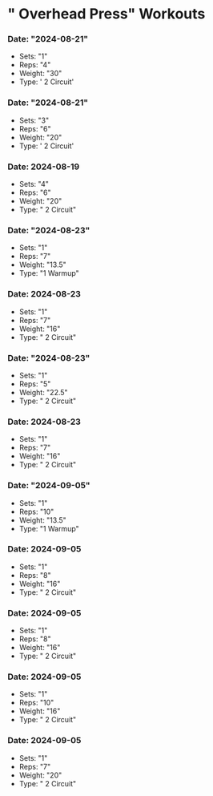 # " Overhead Press" Workouts

### Date: "2024-08-21"
- Sets: "1"
- Reps: "4"
- Weight: "30"
- Type: ' 2 Circuit'

### Date: "2024-08-21"
- Sets: "3"
- Reps: "6"
- Weight: "20"
- Type: ' 2 Circuit'

### Date: 2024-08-19
- Sets: "4"
- Reps: "6"
- Weight: "20"
- Type: " 2 Circuit"

### Date: "2024-08-23"
- Sets: "1"
- Reps: "7"
- Weight: "13.5"
- Type: "1 Warmup"

### Date: 2024-08-23
- Sets: "1"
- Reps: "7"
- Weight: "16"
- Type: " 2 Circuit"

### Date: "2024-08-23"
- Sets: "1"
- Reps: "5"
- Weight: "22.5"
- Type: " 2 Circuit"

### Date: 2024-08-23
- Sets: "1"
- Reps: "7"
- Weight: "16"
- Type: " 2 Circuit"

### Date: "2024-09-05"
- Sets: "1"
- Reps: "10"
- Weight: "13.5"
- Type: "1 Warmup"

### Date: 2024-09-05
- Sets: "1"
- Reps: "8"
- Weight: "16"
- Type: " 2 Circuit"

### Date: 2024-09-05
- Sets: "1"
- Reps: "8"
- Weight: "16"
- Type: " 2 Circuit"

### Date: 2024-09-05
- Sets: "1"
- Reps: "10"
- Weight: "16"
- Type: " 2 Circuit"

### Date: 2024-09-05
- Sets: "1"
- Reps: "7"
- Weight: "20"
- Type: " 2 Circuit"

